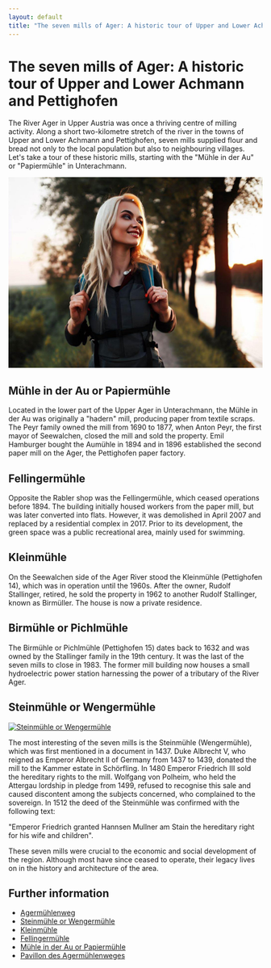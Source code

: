 ```yaml
---
layout: default
title: "The seven mills of Ager: A historic tour of Upper and Lower Achmann and Pettighofen"
---
```


# The seven mills of Ager: A historic tour of Upper and Lower Achmann and Pettighofen

The River Ager in Upper Austria was once a thriving centre of milling activity. Along a short two-kilometre stretch of the river in the towns of Upper and Lower Achmann and Pettighofen, seven mills supplied flour and bread not only to the local population but also to neighbouring villages. Let's take a tour of these historic mills, starting with the "Mühle in der Au" or "Papiermühle" in Unterachmann.

![The seven mills of Ager: A historic tour](../assets/images/hiking-blonde.jpg "he seven mills of Ager: A historic tour")

## Mühle in der Au or Papiermühle

Located in the lower part of the Upper Ager in Unterachmann, the Mühle in der Au was originally a "hadern" mill, producing paper from textile scraps. The Peyr family owned the mill from 1690 to 1877, when Anton Peyr, the first mayor of Seewalchen, closed the mill and sold the property. Emil Hamburger bought the Aumühle in 1894 and in 1896 established the second paper mill on the Ager, the Pettighofen paper factory.

## Fellingermühle

Opposite the Rabler shop was the Fellingermühle, which ceased operations before 1894. The building initially housed workers from the paper mill, but was later converted into flats. However, it was demolished in April 2007 and replaced by a residential complex in 2017. Prior to its development, the green space was a public recreational area, mainly used for swimming.

## Kleinmühle

On the Seewalchen side of the Ager River stood the Kleinmühle (Pettighofen 14), which was in operation until the 1960s. After the owner, Rudolf Stallinger, retired, he sold the property in 1962 to another Rudolf Stallinger, known as Birmüller. The house is now a private residence.

## Birmühle or Pichlmühle

The Birmühle or Pichlmühle (Pettighofen 15) dates back to 1632 and was owned by the Stallinger family in the 19th century. It was the last of the seven mills to close in 1983. The former mill building now houses a small hydroelectric power station harnessing the power of a tributary of the River Ager.

## Steinmühle or Wengermühle

[![Steinmühle or Wengermühle](https://upload.wikimedia.org/wikipedia/commons/thumb/4/46/Wengerm%C3%BChle_Oberachmann_Lenzing_S%C3%BCdansicht.jpg/1024px-Wengerm%C3%BChle_Oberachmann_Lenzing_S%C3%BCdansicht.jpg "Steinmühle or Wengermühle in Lenzing")](https://commons.wikimedia.org/wiki/File:Wengerm%C3%BChle_Oberachmann_Lenzing_S%C3%BCdansicht.jpg)

The most interesting of the seven mills is the Steinmühle (Wengermühle), which was first mentioned in a document in 1437. Duke Albrecht V, who reigned as Emperor Albrecht II of Germany from 1437 to 1439, donated the mill to the Kammer estate in Schörfling. In 1480 Emperor Friedrich III sold the hereditary rights to the mill. Wolfgang von Polheim, who held the Attergau lordship in pledge from 1499, refused to recognise this sale and caused discontent among the subjects concerned, who complained to the sovereign. In 1512 the deed of the Steinmühle was confirmed with the following text:

"Emperor Friedrich granted Hannsen Mullner am Stain the hereditary right for his wife and children".

These seven mills were crucial to the economic and social development of the region. Although most have since ceased to operate, their legacy lives on in the history and architecture of the area.

## Further information

+ [Agermühlenweg](https://www.agermuehlenweg.at/)
+ [Steinmühle or Wengermühle](https://www.facebook.com/gezuwa/posts/pfbid021MDbGYhyERcsCNWxnw5exRvwPY94DoB4W38KHBqaUbuiuCN7KBPZn7641gongmtkl)
+ [Kleinmühle ](https://www.facebook.com/gezuwa/posts/pfbid0R3JMkW3Pa2P8Jhi1yTqob2e27ttutd3ALiHiYGWF8vRnEafRjSyjJi16iUUvY3s7l)
+ [Fellingermühle](https://www.facebook.com/gezuwa/posts/pfbid02kaMUsxWyyQ3Y5deM1mkR1J7PWAYYcZxdQ52hWKxovimjSHqnXnCrPP7w7rVxSmQfl)
+ [Mühle in der Au or Papiermühle](https://www.atterwiki.at/index.php?title=Papierm%C3%BChle)
+ [Pavillon des Agermühlenweges](https://www.facebook.com/AtterWiki/photos/a.339044749475800/3198669430179970/)

